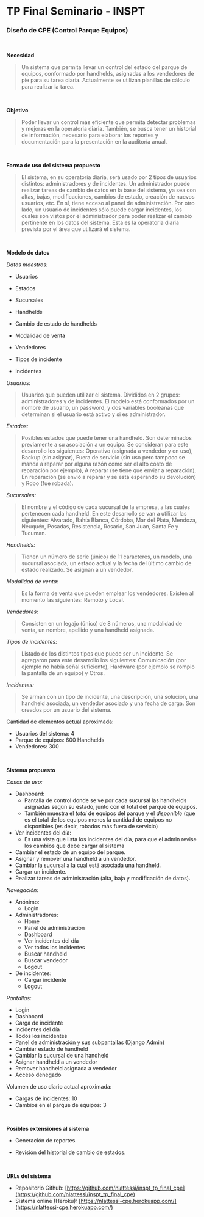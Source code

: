 # TP Final Seminario - INSPT

### Diseño de CPE (Control Parque Equipos)

<br>

**Necesidad**

> Un sistema que permita llevar un control del estado del parque de equipos, conformado por handhelds, asignadas a los vendedores de pie para su tarea diaria. Actualmente se utilizan planillas de cálculo para realizar la tarea.

<br>

**Objetivo**

> Poder llevar un control más eficiente que permita detectar problemas y mejoras en la operatoria diaria. También, se busca tener un historial de información, necesario para elaborar los reportes y documentación para la presentación en la auditoría anual.

<br>

**Forma de uso del sistema propuesto**

> El sistema, en su operatoria diaria, será usado por 2 tipos de usuarios distintos: administradores y de incidentes. Un administrador puede realizar tareas de cambio de datos en la base del sistema, ya sea con altas, bajas, modificaciones, cambios de estado, creación de nuevos usuarios, etc. En sí, tiene acceso al panel de administración. Por otro lado, un usuario de incidentes sólo puede cargar incidentes, los cuales son vistos por el administrador para poder realizar el cambio pertinente en los datos del sistema. Esta es la operatoria diaria prevista por el área que utilizará el sistema.

<br>

**Modelo de datos**

*Datos maestros:*

* Usuarios

* Estados

* Sucursales

* Handhelds

* Cambio de estado de handhelds

* Modalidad de venta

* Vendedores

* Tipos de incidente

* Incidentes

*Usuarios:*
> Usuarios que pueden utilizar el sistema. Divididos en 2 grupos: administradores y de incidentes. El modelo está conformados por un nombre de usuario, un password, y dos variables booleanas que determinan si el usuario está activo y si es administrador.

*Estados:*
> Posibles estados que puede tener una handheld. Son determinados previamente a su asociación a un equipo. Se consideran para este desarrollo los siguientes: Operativo (asignada a vendedor y en uso), Backup (sin asignar), Fuera de servicio (sin uso pero tampoco se manda a reparar por alguna razón como ser el alto costo de reparación por ejemplo), A reparar (se tiene que enviar a reparación), En reparación (se envió a reparar y se está esperando su devolución) y Robo (fue robada).

*Sucursales:*
> El nombre y el código de cada sucursal de la empresa, a las cuales
> pertenecen cada handheld. En este desarrollo se van a utilizar las
> siguientes: Alvarado, Bahía Blanca, Córdoba, Mar del Plata, Mendoza,
> Neuquén, Posadas, Resistencia, Rosario, San Juan, Santa Fe y Tucuman.

*Handhelds:*
> Tienen un número de serie (único) de 11 caracteres, un modelo, una
> sucursal asociada, un estado actual y la fecha del último cambio de
> estado realizado. Se asignan a un vendedor.

*Modalidad de venta:*
> Es la forma de venta que pueden emplear los vendedores. Existen al
> momento las siguientes: Remoto y Local.

*Vendedores:*
> Consisten en un legajo (único) de 8 números, una modalidad de venta,
> un nombre, apellido y una handheld asignada.

*Tipos de incidentes:*
> Listado de los distintos tipos que puede ser un incidente. Se
> agregaron para este desarrollo los siguientes: Comunicación (por
> ejemplo no había señal suficiente), Hardware (por ejemplo se rompio la
> pantalla de un equipo) y Otros.

*Incidentes:*
> Se arman con un tipo de incidente, una descripción, una solución, una
> handheld asociada, un vendedor asociado y una fecha de carga. Son
> creados por un usuario del sistema.

Cantidad de elementos actual aproximada:

 - Usuarios del sistema: 4
 - Parque de equipos: 600 Handhelds 
 - Vendedores: 300

<br>

**Sistema propuesto**

*Casos de uso:*

* Dashboard:
    * Pantalla de control donde se ve por cada sucursal las handhelds asignadas según su estado, junto con el total del parque de equipos.
    * También muestra el *total* de equipos del parque y el *disponible* (que es el total de los equipos menos la cantidad de equipos no disponibles (es decir, robados más fuera de servicio)
* Ver incidentes del día:
    * Es una vista que lista los incidentes del día, para que el admin revise los cambios que debe cargar al sistema
* Cambiar el estado de un equipo del parque.
* Asignar y remover una handheld a un vendedor.
* Cambiar la sucursal a la cual está asociada una handheld.
* Cargar un incidente.
* Realizar tareas de administración (alta, baja y modificación de datos).

*Navegación:*

* Anónimo:
    * Login
* Administradores:
    * Home
    * Panel de administración
    * Dashboard
    * Ver incidentes del día
    * Ver todos los incidentes
    * Buscar handheld
    * Buscar vendedor
    * Logout
* De incidentes:
    * Cargar incidente
    * Logout

*Pantallas:*

* Login
* Dashboard
* Carga de incidente
* Incidentes del día
* Todos los incidentes
* Panel de administración y sus subpantallas (Django Admin)
* Cambiar estado de handheld
* Cambiar la sucursal de una handheld
* Asignar handheld a un vendedor
* Remover handheld asignada a vendedor
* Acceso denegado

Volumen de uso diario actual aproximada:

- Cargas de incidentes: 10
- Cambios en el parque de equipos: 3

<br>

**Posibles extensiones al sistema**

* Generación de reportes.

* Revisión del historial de cambio de estados.

<br>

**URLs del sistema**

* Repositorio Github: [https://github.com/nlattessi/inspt_tp_final_cpe](https://github.com/nlattessi/inspt_tp_final_cpe)
* Sistema online (Heroku): [https://nlattessi-cpe.herokuapp.com/](https://nlattessi-cpe.herokuapp.com/)

